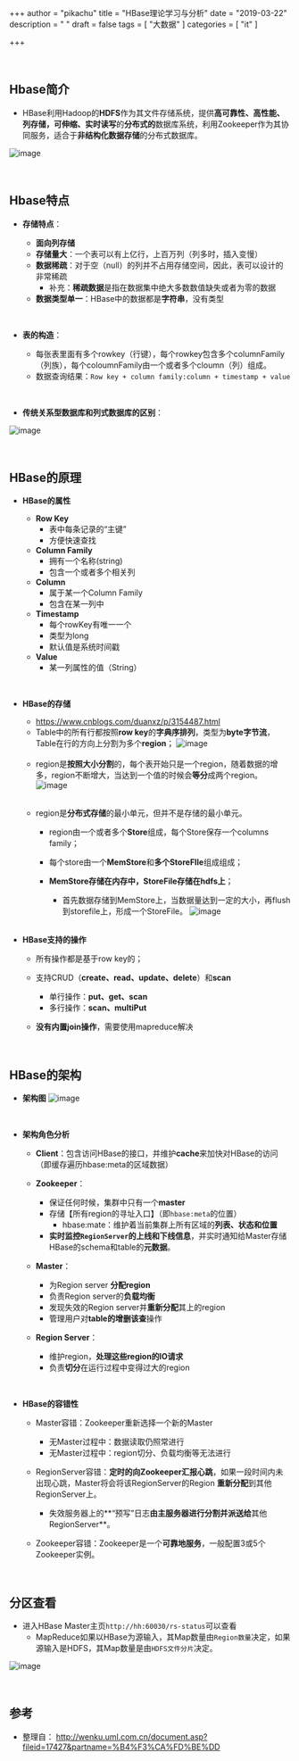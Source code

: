 +++
author = "pikachu"
title = "HBase理论学习与分析"
date = "2019-03-22"
description = " "
draft = false
tags = [
    "大数据"
]
categories = [
    "it"
]

+++



<br>

## Hbase简介

- HBase利用Hadoop的**HDFS**作为其文件存储系统，提供**高可靠性、高性能、列存储，可伸缩、实时读写**的**分布式的**数据库系统，利用Zookeeper作为其协同服务，适合于**非结构化数据存储**的分布式数据库。

![image](https://user-images.githubusercontent.com/38284818/54814276-57b38b80-4cca-11e9-9854-823ed7c309ff.png)

<br>

## Hbase特点

- **存储特点**：

    - **面向列存储**
    - **存储量大**：一个表可以有上亿行，上百万列（列多时，插入变慢）
    - **数据稀疏**：对于空（null）的列并不占用存储空间，因此，表可以设计的非常稀疏
        - 补充：**稀疏数据**是指在数据集中绝大多数数值缺失或者为零的数据
    - **数据类型单一**：HBase中的数据都是**字符串**，没有类型

<br>

- **表的构造**：

    - 每张表里面有多个rowkey（行键），每个rowkey包含多个columnFamily（列族），每个coloumnFamily由一个或者多个cloumn（列）组成。
    - 数据查询结果：`Row key + column family:column + timestamp + value`

<br>

- **传统关系型数据库和列式数据库的区别**：

![image](https://user-images.githubusercontent.com/38284818/54814247-49656f80-4cca-11e9-8a44-289b4c262872.png)

<br>

## HBase的原理

- **HBase的属性**

    - **Row Key**
        - 表中每条记录的“主键”
        - 方便快速查找
    - **Column Family**
        - 拥有一个名称(string)
        - 包含一个或者多个相关列
    - **Column**
        - 属于某一个Column Family
        - 包含在某一列中
    - **Timestamp**
        - 每个rowKey有唯一一个
        - 类型为long
        - 默认值是系统时间戳
    - **Value**
        - 某一列属性的值（String）

<br>

- **HBase的存储**

    - https://www.cnblogs.com/duanxz/p/3154487.html
    - Table中的所有行都按照**row key**的**字典序排列**，类型为**byte字节流**，Table在行的方向上分割为多个**region**；
    ![image](https://user-images.githubusercontent.com/38284818/54820968-cc42f600-4cdb-11e9-90e9-88ec428aae5f.png)
    
    <br>
    
    - region是**按照大小分割**的，每个表开始只是一个region，随着数据的增多，region不断增大，当达到一个值的时候会**等分**成两个region。
     ![image](https://user-images.githubusercontent.com/38284818/54821572-9141c200-4cdd-11e9-9b8a-d941ab550191.png)
    
    <br>
    
    - region是**分布式存储**的最小单元，但并不是存储的最小单元。
    
        - region由一个或者多个**Store**组成，每个Store保存一个columns family；
        
        - 每个store由一个**MemStore**和**多个StoreFIle**组成组成；
        
        - **MemStore存储在内存中，StoreFile存储在hdfs上**；
            - 首先数据存储到MemStore上，当数据量达到一定的大小，再flush到storefile上，形成一个StoreFile。
            ![image](https://user-images.githubusercontent.com/38284818/54822095-22656880-4cdf-11e9-8bb4-8d77f0ab0f6e.png)
  
    <br>
    
- **HBase支持的操作**
    - 所有操作都是基于row key的；

    - 支持CRUD（**create、read、update、delete**）和**scan**
        - 单行操作：**put、get、scan**
        - 多行操作：**scan、multiPut**
    - **没有内置join操作**，需要使用mapreduce解决    
    

<br>

## HBase的架构

- **架构图**
 ![image](https://user-images.githubusercontent.com/38284818/54823588-4e82e880-4ce3-11e9-802f-7f8e5a98b0ab.png)
   
    <br>
   
- **架构角色分析**

    - **Client**：包含访问HBase的接口，并维护**cache**来加快对HBase的访问（即缓存遍历hbase:meta的区域数据）
    
    - **Zookeeper**：
    
        - 保证任何时候，集群中只有一个**master**
        - 存储【所有region的寻址入口】（即`hbase:meta`的位置）
            - hbase:mate：维护着当前集群上所有区域的**列表、状态和位置**
        - **实时监控`RegionServer`的上线和下线信息**，并实时通知给Master存储HBase的schema和table的**元数据**。
    
    - **Master**：
      
        - 为Region server **分配region**
        - 负责Region server的**负载均衡**
        - 发现失效的Region server并**重新分配**其上的region
        - 管理用户对**table的增删该查**操作
    
    - **Region Server**：
    
        - 维护region，**处理这些region的IO请求**
        - 负责**切分**在运行过程中变得过大的region

<br>

- **HBase的容错性**

    - Master容错：Zookeeper重新选择一个新的Master
    
        - 无Master过程中：数据读取仍照常进行
        - 无Master过程中：region切分、负载均衡等无法进行
        
    - RegionServer容错：**定时的向Zookeeper汇报心跳**，如果一段时间内未出现心跳，Master将会将该RegionServer的Region **重新分配**到其他RegionServer上。
        - 失效服务器上的**“预写”日志**由主服务器进行分割并派送给**其他RegionServer**。


    - Zookeeper容错：Zookeeper是一个**可靠地服务**，一般配置3或5个Zookeeper实例。

<br>

## 分区查看

- 进入HBase Master主页`http://hh:60030/rs-status`可以查看
    - MapReduce如果以HBase为源输入，其Map数量由`Region数量`决定，如果源输入是HDFS，其Map数量是由`HDFS文件分片`决定。

![image](https://user-images.githubusercontent.com/38284818/62531923-fa356b00-b875-11e9-8292-b26eee9316c5.png)


<br>

## 参考
- 整理自： http://wenku.uml.com.cn/document.asp?fileid=17427&partname=%B4%F3%CA%FD%BE%DD
